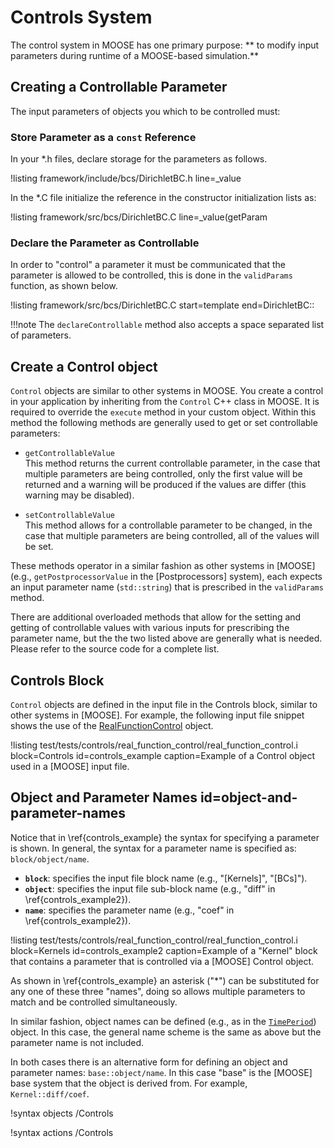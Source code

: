 # Controls System

The control system in MOOSE has one primary purpose: ** to modify input parameters during runtime
of a MOOSE-based simulation.**

## Creating a Controllable Parameter

The input parameters of objects you which to be controlled must:

### Store Parameter as a `const` Reference
In your *.h files, declare storage for the parameters as follows.

!listing framework/include/bcs/DirichletBC.h line=_value

In the *.C file initialize the reference in the constructor initialization lists as:

!listing framework/src/bcs/DirichletBC.C line=_value(getParam

### Declare the Parameter as Controllable

In order to "control" a parameter it must be communicated that the parameter is allowed to be
controlled, this is done in the `validParams` function, as shown below.


!listing framework/src/bcs/DirichletBC.C start=template end=DirichletBC::

!!!note
    The `declareControllable` method also accepts a space separated list of parameters.


## Create a Control object

`Control` objects are similar to other systems in MOOSE. You create a control in your application
by inheriting from the `Control` C++ class in MOOSE. It is required to override the `execute`
method in your custom object. Within this method the following methods are generally used to get
or set controllable parameters:

  * `getControllableValue` <br>
  This method returns the current controllable parameter, in the case that multiple parameters are
  being controlled, only the first value will be returned and a warning will be produced if the
  values are differ (this warning may be disabled).

  * `setControllableValue` <br>
  This method allows for a controllable parameter to be changed, in the case that multiple
  parameters are being controlled, all of the values will be set.

These methods operator in a similar fashion as
other systems in [MOOSE] (e.g., `getPostprocessorValue` in the [Postprocessors] system), each
expects an input parameter name (`std::string`) that is prescribed in the `validParams` method.

There are additional overloaded methods that allow for the
setting and getting of controllable values with various inputs for prescribing the parameter name,
but the the two listed above are generally what is needed.
Please refer to the source code for a complete list.

## Controls Block
`Control` objects are defined in the input file in the Controls block, similar to other systems
in [MOOSE]. For example, the following input file snippet shows the use of the
[RealFunctionControl](/RealFunctionControl.md) object.

!listing test/tests/controls/real_function_control/real_function_control.i block=Controls id=controls_example caption=Example of a Control object used in a [MOOSE] input file.

## Object and Parameter Names id=object-and-parameter-names

Notice that in \ref{controls_example} the syntax for specifying a parameter is shown. In general,
the syntax for a parameter name is specified as: `block/object/name`.

* **`block`**: specifies the input file block name (e.g., "[Kernels]", "[BCs]").
* **`object`**: specifies the input file sub-block name (e.g., "diff" in \ref{controls_example2}).
* **`name`**: specifies the parameter name (e.g., "coef" in \ref{controls_example2}).

!listing test/tests/controls/real_function_control/real_function_control.i block=Kernels id=controls_example2 caption=Example of a "Kernel" block that contains a parameter that is controlled via a [MOOSE] Control object.

As shown in \ref{controls_example} an asterisk ("*") can be substituted for any one of these three
"names", doing so allows multiple parameters to match and be controlled simultaneously.

In similar fashion, object names can be defined (e.g., as in the
[`TimePeriod`](/TimePeriod.md)) object. In this case, the general name scheme is the same
as above but the parameter name is not included.

In both cases there is an alternative form for defining an object and parameter names:
`base::object/name`. In this case "base" is the [MOOSE] base system that the object is derived from.
For example, `Kernel::diff/coef`.

!syntax objects /Controls

!syntax actions /Controls
